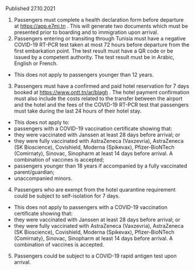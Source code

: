 Published 27.10.2021
1. Passengers must complete a health declaration form before departure at <a href="https://app.e7mi.tn">https://app.e7mi.tn</a> . This will generate two documents which must be presented prior to boarding and to immigration upon arrival.
2. Passengers entering or transiting through Tunisia must have a negative COVID-19 RT-PCR test taken at most 72 hours before departure from the first embarkation point. The test result must have a QR code or be issued by a competent authority. The test result must be in Arabic, English or French.
- This does not apply to passengers younger than 12 years.
3. Passengers must have a confirmed and paid hotel reservation for 7 days booked at <a href="https://www.ontt.tn/ar/blagh">https://www.ontt.tn/ar/blagh</a> . The hotel payment confirmation must also include the costs related to the transfer between the airport and the hotel and the fees of the COVID-19 RT-PCR test that passengers must take during the last 24 hours of their hotel stay.
- This does not apply to:
- passengers with a COVID-19 vaccination certificate showing that:
- they were vaccinated with Janssen at least 28 days before arrival; or
- they were fully vaccinated with AstraZeneca (Vaxzevria), AstraZeneca (SK Bioscience), Covishield, Moderna (Spikevax), Pfizer-BioNTech (Comirnaty), Sinovac, Sinopharm at least 14 days before arrival. A combination of vaccines is accepted;
- passengers younger than 18 years if accompanied by a fully vaccinated parent/guardian;
- unaccompanied minors.
4. Passengers who are exempt from the hotel quarantine requirement could be subject to self-isolation for 7 days.
- This does not apply to passengers with a COVID-19 vaccination certificate showing that:
- they were vaccinated with Janssen at least 28 days before arrival; or
- they were fully vaccinated with AstraZeneca (Vaxzevria), AstraZeneca (SK Bioscience), Covishield, Moderna (Spikevax), Pfizer-BioNTech (Comirnaty), Sinovac, Sinopharm at least 14 days before arrival. A combination of vaccines is accepted.
5. Passengers could be subject to a COVID-19 rapid antigen test upon arrival.